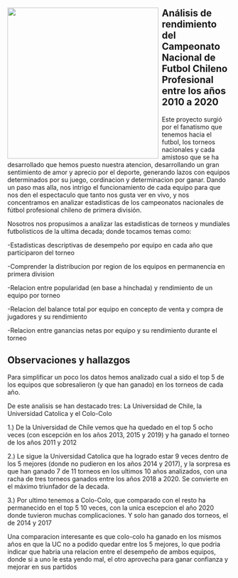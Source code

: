 # <img style="float: left; padding-right: 0.2cm; width: 9.0cm" src="https://th.bing.com/th/id/R.69cb7735a422db336e0d49d0dc89c21c?rik=YmUVpMyvcM4B%2bw&pid=ImgRaw&r=0">

## Análisis de rendimiento del Campeonato Nacional de Futbol Chileno Profesional entre los años 2010 a 2020

Este proyecto surgió por el fanatismo que tenemos hacia el futbol, los torneos nacionales y cada amistoso que se ha desarrollado que hemos puesto nuestra atencion, desarrollando un gran sentimiento de amor y aprecio por el deporte, generando lazos con equipos determinados por su juego, cordinacion y determinacion por ganar.
Dando un paso mas alla, nos intrigo el funcionamiento de cada equipo para que nos den el espectaculo que tanto nos gusta ver en vivo, y nos concentramos en analizar estadisticas de los campeonatos nacionales de fútbol profesional chileno de primera división.

Nosotros nos propusimos a analizar las estadisticas de torneos y mundiales futbolisticos de la ultima decada; donde tocamos temas como:

-Estadisticas descriptivas de desempeño por equipo en cada año que participaron del torneo

-Comprender la distribucion por region de los equipos en permanencia en primera division

-Relacion entre popularidad (en base a hinchada) y rendimiento de un equipo por torneo 

-Relacion del balance total por equipo en concepto de venta y compra de jugadores y su rendimiento

-Relacion entre ganancias netas por equipo y su rendimiento durante el torneo

## Observaciones y hallazgos

Para simplificar un poco los datos hemos analizado cual a sido el top 5 de los equipos que sobresalieron (y que han ganado) en los torneos de cada año.

De este analisis se han destacado tres: La Universidad de Chile, la Universidad Catolica y el Colo-Colo 

1.) De la Universidad de Chile vemos que ha quedado en el top 5 ocho veces (con escepción en los años 2013, 2015 y 2019) y ha ganado el torneo de los años 2011 y 2012

2.) Le sigue la Universidad Catolica que ha logrado estar 9 veces dentro de los 5 mejores (donde no pudieron en los años 2014 y 2017), y la sorpresa es que han ganado 7 de 11 torneos en los ultimos 10 años analizados, con una racha de tres torneos ganados entre los años 2018 a 2020. Se convierte en el máximo triunfador de la decada.

3.) Por ultimo tenemos a Colo-Colo, que comparado con el resto ha permanecido en el top 5 10 veces, con la unica escepcion el año 2020 donde tuvieron muchas complicaciones. Y solo han ganado dos torneos, el de 2014 y 2017

Una comparacion interesante es que colo-colo ha ganado en los mismos años en que la UC no a podido quedar entre los 5 mejores, lo que podria indicar que habria una relacion entre el desempeño de ambos equipos, donde si a uno le esta yendo mal, el otro aprovecha para ganar confianza y mejorar en sus partidos 

